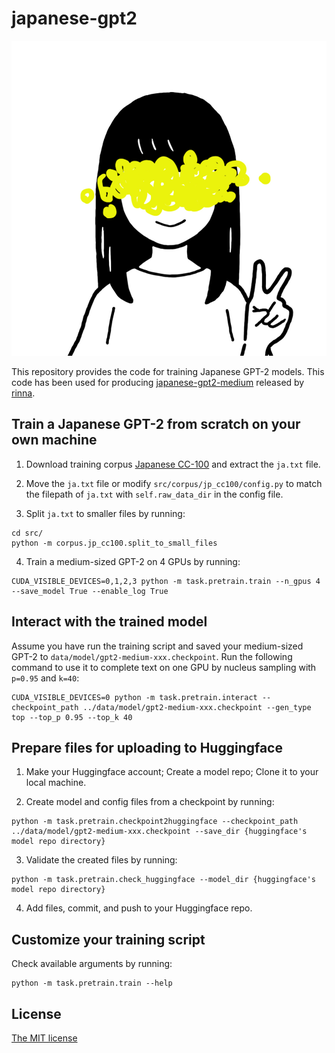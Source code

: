 
# japanese-gpt2

![rinna-icon](./rinna.png)

This repository provides the code for training Japanese GPT-2 models. This code has been used for producing [japanese-gpt2-medium](https://huggingface.co/rinna/japanese-gpt2-medium) released by [rinna](https://corp.rinna.co.jp/).

## Train a Japanese GPT-2 from scratch on your own machine

1. Download training corpus [Japanese CC-100](http://data.statmt.org/cc-100/ja.txt.xz) and extract the `ja.txt` file.

2. Move the `ja.txt` file or modify `src/corpus/jp_cc100/config.py` to match the filepath of `ja.txt` with `self.raw_data_dir` in the config file.

3. Split `ja.txt` to smaller files by running:
~~~~
cd src/
python -m corpus.jp_cc100.split_to_small_files
~~~~

4. Train a medium-sized GPT-2 on 4 GPUs by running:
~~~~
CUDA_VISIBLE_DEVICES=0,1,2,3 python -m task.pretrain.train --n_gpus 4 --save_model True --enable_log True
~~~~

## Interact with the trained model

Assume you have run the training script and saved your medium-sized GPT-2 to `data/model/gpt2-medium-xxx.checkpoint`. Run the following command to use it to complete text on one GPU by nucleus sampling with `p=0.95` and `k=40`:

~~~~
CUDA_VISIBLE_DEVICES=0 python -m task.pretrain.interact --checkpoint_path ../data/model/gpt2-medium-xxx.checkpoint --gen_type top --top_p 0.95 --top_k 40
~~~~

## Prepare files for uploading to Huggingface

1. Make your Huggingface account; Create a model repo; Clone it to your local machine.

2. Create model and config files from a checkpoint by running:
~~~~
python -m task.pretrain.checkpoint2huggingface --checkpoint_path ../data/model/gpt2-medium-xxx.checkpoint --save_dir {huggingface's model repo directory}
~~~~

3. Validate the created files by running:
~~~~
python -m task.pretrain.check_huggingface --model_dir {huggingface's model repo directory}
~~~~

4. Add files, commit, and push to your Huggingface repo.

## Customize your training script

Check available arguments by running:
~~~~
python -m task.pretrain.train --help
~~~~

## License

[The MIT license](https://opensource.org/licenses/MIT)